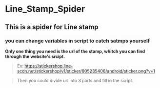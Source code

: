 # Line_Stamp_Spider
## This is a spider for Line stamp
### you can change variables in script to catch satmps yourself

**Only one thing you need is the url of the stamp, whitch you can find through the website's srcipt.**
>Ex: https://stickershop.line-scdn.net/stickershop/v1/sticker/605235406/android/sticker.png?v=1

>Then you could divide url into 3 parts and fill in the script.
